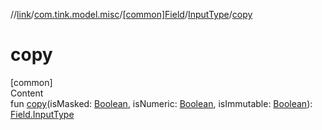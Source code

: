 //[link](../../../index.md)/[com.tink.model.misc](../../index.md)/[[common]Field](../index.md)/[InputType](index.md)/[copy](copy.md)



# copy  
[common]  
Content  
fun [copy](copy.md)(isMasked: [Boolean](https://kotlinlang.org/api/latest/jvm/stdlib/kotlin/-boolean/index.html), isNumeric: [Boolean](https://kotlinlang.org/api/latest/jvm/stdlib/kotlin/-boolean/index.html), isImmutable: [Boolean](https://kotlinlang.org/api/latest/jvm/stdlib/kotlin/-boolean/index.html)): [Field.InputType](index.md)  



